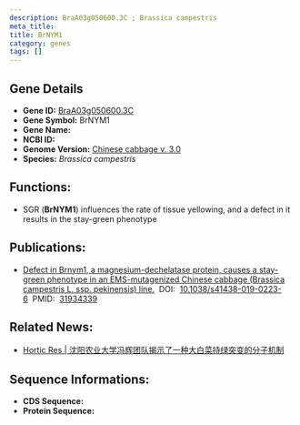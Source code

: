 ```yaml
---
description: BraA03g050600.3C ; Brassica campestris
meta_title:
title: BrNYM1
category: genes
tags: []
---
```


## Gene Details
- **Gene ID:**	[BraA03g050600.3C](BraA03g050600.3C)
- **Gene Symbol:** BrNYM1
- **Gene Name:** 
- **NCBI ID:** [](https://www.ncbi.nlm.nih.gov/gene/?term=)
- **Genome Version:** [Chinese cabbage v. 3.0]()
- **Species:** *Brassica campestris*

## Functions:
   - SGR (**BrNYM1**) influences the rate of tissue yellowing, and a defect in it results in the stay-green phenotype

## Publications:
   - [Defect in Brnym1, a magnesium-dechelatase protein, causes a stay-green phenotype in an EMS-mutagenized Chinese cabbage (Brassica campestris L. ssp. pekinensis) line.]( https://academic.oup.com/hr/article/doi/10.1038/s41438-019-0223-6/6445448?login=false#325313198)&nbsp;&nbsp;DOI:&nbsp;&nbsp;[10.1038/s41438-019-0223-6](https://academic.oup.com/hr/article/doi/10.1038/s41438-019-0223-6/6445448?login=false#325313198)&nbsp;&nbsp;PMID:&nbsp;&nbsp;[31934339](https://pubmed.ncbi.nlm.nih.gov/31934339/)

## Related News:
   - [Hortic Res | 沈阳农业大学冯辉团队揭示了一种大白菜持绿突变的分子机制](https://mp.weixin.qq.com/s?__biz=Mzg3MDEwNDEyMg==&mid=2247486868&idx=4&sn=e701c3811617afbba31a6e1192e1b410&chksm=ce93a0c1f9e429d76e401e60b017a223ad48fd4b9c8f140b94fd7784c83e3b29f6846602c9a8&scene=27#wechat_redirect)

## Sequence Informations:
- **CDS Sequence:**
- **Protein Sequence:**
